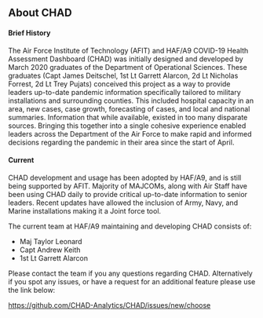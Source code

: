 ## About CHAD

#### Brief History

The Air Force Institute of Technology (AFIT) and HAF/A9 COVID-19 Health Assessment Dashboard (CHAD)
was initially designed and developed by March 2020 graduates of the Department of Operational Sciences. These graduates (Capt James Deitschel, 1st Lt Garrett Alarcon, 2d Lt Nicholas Forrest, 2d Lt Trey Pujats) conceived this project as a way to provide leaders up-to-date pandemic information specifically tailored to military installations and surrounding counties. This included hospital capacity in an area, new cases, case growth, forecasting of cases, and local and national summaries. Information that while available, existed in too many disparate sources. Bringing this together into a single cohesive experience enabled leaders across the Department of the Air Force to make rapid and informed decisions regarding the pandemic in their area since the start of April.    

#### Current

CHAD development and usage has been adopted by HAF/A9, and is still being supported by AFIT. Majority of MAJCOMs, along with Air Staff have been using CHAD daily to provide critical up-to-date information to senior leaders. Recent updates have allowed the inclusion of Army, Navy, and Marine installations making it a Joint force tool.

The current team at HAF/A9 maintaining and developing CHAD consists of: 
* Maj Taylor Leonard
* Capt Andrew Keith
* 1st Lt Garrett Alarcon

Please contact the team if you any questions regarding CHAD. Alternatively if you spot any issues, or have a request for an additional feature please use the link below:

https://github.com/CHAD-Analytics/CHAD/issues/new/choose
